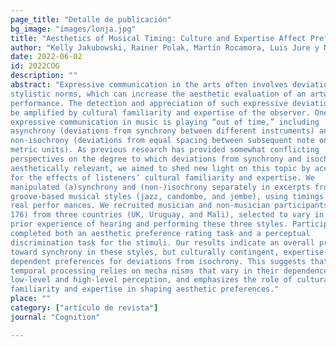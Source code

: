 ```yaml
---
page_title: "Detalle de publicación"
bg_image: "images/lonja.jpg" 
title: "Aesthetics of Musical Timing: Culture and Expertise Affect Preferences for Isochrony but not Synchrony"  
author: "Kelly Jakubowski, Rainer Polak, Martín Rocamora, Luis Jure y Nori Jacoby"  
date: 2022-06-02  
id: 2022COG
description: ""  
abstract: "Expressive communication in the arts often involves deviations from
stylistic norms, which can increase the aesthetic evaluation of an artwork or
performance. The detection and appreciation of such expressive deviations may
be amplified by cultural familiarity and expertise of the observer. One form of
expressive communication in music is playing “out of time,” including
asynchrony (deviations from synchrony between different instruments) and
non-isochrony (deviations from equal spacing between subsequent note onsets or
metric units). As previous research has provided somewhat conflicting
perspectives on the degree to which deviations from synchrony and isochrony are
aesthetically relevant, we aimed to shed new light on this topic by accounting
for the effects of listeners’ cultural familiarity and expertise. We
manipulated (a)synchrony and (non-)isochrony separately in excerpts from three
groove-based musical styles (jazz, candombe, and jembe), using timings from
real perfor­ mances. We recruited musician and non-musician participants (N =
176) from three countries (UK, Uruguay, and Mali), selected to vary in their
prior experience of hearing and performing these three styles. Participants
completed both an aesthetic preference rating task and a perceptual
discrimination task for the stimuli. Our results indicate an overall preference
toward synchrony in these styles, but culturally contingent, expertise-
dependent preferences for deviations from isochrony. This suggests that
temporal processing relies on mecha­ nisms that vary in their dependence on
low-level and high-level perception, and emphasizes the role of cultural
familiarity and expertise in shaping aesthetic preferences."  
place: ""  
category: ["artículo de revista"] 
journal: "Cognition"  

---
```

